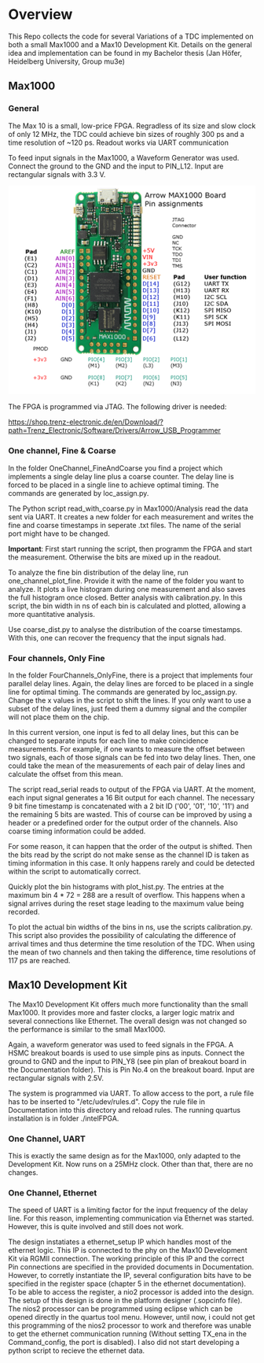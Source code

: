 # Overview 
This Repo collects the code for several Variations of a TDC implemented on both a small Max1000 and a Max10 Development Kit.
Details on the general idea and implementation can be found in my Bachelor thesis (Jan Höfer, Heidelberg University, Group mu3e)

## Max1000

### General
The Max 10 is a small, low-price FPGA. Regradless of its size and slow clock of only 12 MHz, the TDC could achieve bin sizes of roughly 300 ps and a time resolution of ~120 ps. Readout works via UART communication

To feed input signals in the Max1000, a Waveform Generator was used. Connect the ground to the GND and the input to PIN_L12. Input are rectangular signals with 3.3 V. 

![My Local Image](Max1000/Documentation/max1000_pinout.png)

The FPGA is programmed via JTAG. The following driver is needed: 

https://shop.trenz-electronic.de/en/Download/?path=Trenz_Electronic/Software/Drivers/Arrow_USB_Programmer


### One channel, Fine & Coarse
In the folder OneChannel_FineAndCoarse you find a project which implements a single delay line plus a coarse counter. The
delay line is forced to be placed in a single line to achieve optimal timing. The commands are generated by loc_assign.py. 

The Python script read_with_coarse.py in Max1000/Analysis read the data sent via UART. It creates a new folder for each measurement
and writes the fine and coarse timestamps in seperate .txt files. The name of the serial port might have to be changed.

__Important__: First start running the script, then programm the FPGA and start the measurement. Otherwise the bits are mixed up in the readout.

To analyze the fine bin distribution of the delay line, run one_channel_plot_fine. Provide it with the name of the folder you want to analyze. It plots a live histogram during one measurement and also saves the full histogram once closed.
Better analysis with calibration.py. In this script, the bin width in ns of each bin is calculated and plotted, allowing a more quantitative analysis.

Use coarse_dist.py to analyse the distribution of the coarse timestamps. With this, one can recover the frequency that the input signals had. 


### Four channels, Only Fine
In the folder FourChannels_OnlyFine, there is a project that implements four parallel delay lines. Again, the delay lines are forced to be placed in a single line for optimal timing. The commands are generated by loc_assign.py. Change the x values in the script to shift the lines. If you only want to use a subset of the delay lines, just feed them a dummy signal and the compiler will not place them on the chip.

In this current version, one input is fed to all delay lines, but this can be changed to separate inputs for each line to make coincidence measurements. For example, if one wants to measure the offset between two signals, each of those signals can be fed into two delay lines. Then, one could take the mean of the measurements of each pair of delay lines and calculate the offset from this mean. 

The script read_serial reads to output of the FPGA via UART. At the moment, each input signal generates a 16 Bit output for each channel. The necessary 9 bit fine timestamp is concatenated with a 2 bit ID ('00', '01', '10', '11') and the remaining 5 bits are wasted. This of course can be improved by using a header or a predefined order for the output order of the channels. Also coarse timing information could be added. 

For some reason, it can happen that the order of the output is shifted. Then the bits read by the script do not make sense as the channel ID is taken as timing information in this case. It only happens rarely and could be detected within the script to automatically correct.

Quickly plot the bin histograms with plot_hist.py. The entries at the maximum bin 4 * 72 = 288 are a result of overflow. This happens when a signal arrives during the reset stage leading to the maximum value being recorded.

To plot the actual bin widths of the bins in ns, use the scripts calibration.py. This script also provides the possibility of calculating the difference of arrival times and thus determine the time resolution of the TDC. When using the mean of two channels and then taking the difference, time resolutions of 117 ps are reached.



## Max10 Development Kit
The Max10 Development Kit offers much more functionality than the small Max1000. It provides more and faster clocks, a larger logic matrix and several connections like Ethernet. 
The overall design was not changed so the performance is similar to the small Max1000. 

Again, a waveform generator was used to feed signals in the FPGA. A HSMC breakout boards is used to use simple pins as inputs. Connect the ground to GND and the input to PIN_Y8 (see pin plan of breakout board in the Documentation folder). This is Pin No.4 on the breakout board. Input are rectangular signals with 2.5V.

The system is programmed via UART. To allow access to the port, a rule file has to be inserted to "/etc/udev/rules.d". Copy the rule file in Documentation into this directory and reload rules. The running quartus installation is in folder ./intelFPGA.


### One Channel, UART
This is exactly the same design as for the Max1000, only adapted to the Development Kit. Now runs on a 25MHz clock. Other than that, there are no changes.


### One Channel, Ethernet
The speed of UART is a limiting factor for the input frequency of the delay line. For this reason, implementing communication via Ethernet was started. 
However, this is quite involved and still does not work. 

The design instatiates a ethernet_setup IP which handles most of the ethernet logic. This IP is connected to the phy on the Max10 Development Kit via RGMII connection. The working principle of this IP and the correct Pin connections are specified in the provided documents in Documentation. However, to corretly instantiate the IP, several configuration bits have to be specified in the register space (chapter 5 in the ethernet documentation). To be able to access the register, a nio2 processor is added into the design. The setup of this design is done in the platform designer (.sopcinfo file). The nios2 processor can be programmed using eclipse which can be opened directly in the quartus tool menu. However, until now, i could not get this programming of the nios2 processor to work and therefore was unable to get the ethernet communication running (Without setting TX_ena in the Command_config, the port is disabled). I also did not start developing a python script to recieve the ethernet data.
